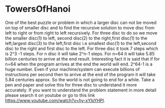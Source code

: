 # TowersOfHanoi
One of the best puzzle or problem in which a larger disc can not be moved on top of smaller disc and to find the recursive solution to move disc from left to right or from right to left recursively. For three disc to do so we move the smaller disc(1) to left, second disc(2) to the right,first disc(1) to the left,largest disc(3) to the left,first disc i.e smallest disc(1) to the left,second disc to the right and first disc to the left.
For three disc it took 7 steps which is 2^3 -1 steps.
For n disc it will take 2^n-1 steps.
For n=64 it will take 5.85 billion centuries to arrive at the end result.
Interesting fact it is said that if for n=64 when the program arrives at the end the world will end.
2^64-1 is a huge number. Even if your machine/system can execute billions of instructions per second then to arrive at the end of the program it will take 5.84 centuries approx.
So the world is not going to end for a while.
Take a pen and paper and solve this for three disc to understand it more accurately.
If you want to understand the problem statement in more detail please search it on youtube or go to this link https://www.youtube.com/watch?v=hy-xYlsYHPI.
